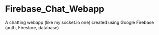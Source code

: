 # Firebase_Chat_Webapp
A chatting webapp (like my socket.io one) created using Google Firebase (auth, Firestore, database)
